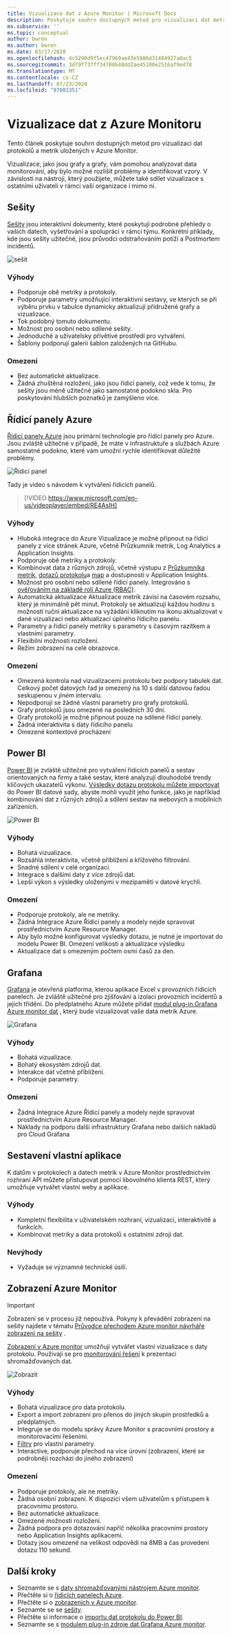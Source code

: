 ```yaml
---
title: Vizualizace dat z Azure Monitor | Microsoft Docs
description: Poskytuje souhrn dostupných metod pro vizualizaci dat metrik a protokolů uložených v Azure Monitor.
ms.subservice: ''
ms.topic: conceptual
author: bwren
ms.author: bwren
ms.date: 03/17/2020
ms.openlocfilehash: 4c5290d9f5ec47969ae43e5986d31484927a0ac5
ms.sourcegitcommit: 3d79f737ff34708b48dd2ae45100e2516af9ed78
ms.translationtype: MT
ms.contentlocale: cs-CZ
ms.lasthandoff: 07/23/2020
ms.locfileid: "87081351"
---
```

# <a name="visualizing-data-from-azure-monitor"></a>Vizualizace dat z Azure Monitoru
Tento článek poskytuje souhrn dostupných metod pro vizualizaci dat protokolů a metrik uložených v Azure Monitor.

Vizualizace, jako jsou grafy a grafy, vám pomohou analyzovat data monitorování, aby bylo možné rozlišit problémy a identifikovat vzory. V závislosti na nástroji, který použijete, můžete také sdílet vizualizace s ostatními uživateli v rámci vaší organizace i mimo ni.

## <a name="workbooks"></a>Sešity
[Sešity](../azure-monitor/platform/workbooks-overview.md) jsou interaktivní dokumenty, které poskytují podrobné přehledy o vašich datech, vyšetřování a spolupráci v rámci týmu. Konkrétní příklady, kde jsou sešity užitečné, jsou průvodci odstraňováním potíží a Postmortem incidentů.

![sešit](media/visualizations/workbook.png)

### <a name="advantages"></a>Výhody
- Podporuje obě metriky a protokoly.
- Podporuje parametry umožňující interaktivní sestavy, ve kterých se při výběru prvku v tabulce dynamicky aktualizují přidružené grafy a vizualizace.
- Tok podobný tomuto dokumentu.
- Možnost pro osobní nebo sdílené sešity.
- Jednoduché a uživatelsky přívětivé prostředí pro vytváření.
- Šablony podporují galerii šablon založených na GitHubu.

### <a name="limitations"></a>Omezení
- Bez automatické aktualizace.
- Žádná zhuštěná rozložení, jako jsou řídicí panely, což vede k tomu, že sešity jsou méně užitečné jako samostatné podokno skla. Pro poskytování hlubších poznatků je zamýšleno více.


## <a name="azure-dashboards"></a>Řídicí panely Azure
[Řídicí panely Azure](../azure-portal/azure-portal-dashboards.md) jsou primární technologie pro řídicí panely pro Azure. Jsou zvláště užitečné v případě, že máte v infrastruktuře a službách Azure samostatné podokno, které vám umožní rychle identifikovat důležité problémy.

![Řídicí panel](media/visualizations/dashboard.png)

Tady je video s návodem k vytváření řídicích panelů.

> [!VIDEO https://www.microsoft.com/en-us/videoplayer/embed/RE4AslH]

### <a name="advantages"></a>Výhody
- Hluboká integrace do Azure Vizualizace je možné připnout na řídicí panely z více stránek Azure, včetně Průzkumník metrik, Log Analytics a Application Insights.
- Podporuje obě metriky a protokoly.
- Kombinovat data z různých zdrojů, včetně výstupu z [Průzkumníka metrik](platform/metrics-charts.md), [dotazů protokolu](log-query/log-query-overview.md)a [map](app/app-map.md) a dostupnosti v Application Insights.
- Možnost pro osobní nebo sdílené řídicí panely. Integrováno s [ověřováním na základě rolí Azure (RBAC)](../role-based-access-control/overview.md).
- Automatická aktualizace Aktualizace metrik závisí na časovém rozsahu, který je minimálně pět minut. Protokoly se aktualizují každou hodinu s možností ruční aktualizace na vyžádání kliknutím na ikonu aktualizovat v dané vizualizaci nebo aktualizací úplného řídicího panelu.
- Parametry a řídicí panely metriky s parametry s časovým razítkem a vlastními parametry.
- Flexibilní možnosti rozložení.
- Režim zobrazení na celé obrazovce.


### <a name="limitations"></a>Omezení
- Omezená kontrola nad vizualizacemi protokolu bez podpory tabulek dat. Celkový počet datových řad je omezený na 10 s další datovou řadou seskupenou v _jiném_ intervalu.
- Nepodporují se žádné vlastní parametry pro grafy protokolů.
- Grafy protokolů jsou omezené na posledních 30 dní.
- Grafy protokolů je možné připnout pouze na sdílené řídicí panely.
- Žádná interaktivita s daty řídicího panelu
- Omezené kontextové procházení


## <a name="power-bi"></a>Power BI
[Power BI](https://powerbi.microsoft.com/documentation/powerbi-service-get-started/) je zvláště užitečné pro vytváření řídicích panelů a sestav orientovaných na firmy a také sestav, které analyzují dlouhodobé trendy klíčových ukazatelů výkonu. [Výsledky dotazu protokolu můžete importovat](platform/powerbi.md) do Power BI datové sady, abyste mohli využít jeho funkce, jako je například kombinování dat z různých zdrojů a sdílení sestav na webových a mobilních zařízeních.

![Power BI](media/visualizations/power-bi.png)

### <a name="advantages"></a>Výhody
- Bohatá vizualizace.
- Rozsáhlá interaktivita, včetně přiblížení a křížového filtrování.
- Snadné sdílení v celé organizaci.
- Integrace s dalšími daty z více zdrojů dat.
- Lepší výkon s výsledky uloženými v mezipaměti v datové krychli.


### <a name="limitations"></a>Omezení
- Podporuje protokoly, ale ne metriky.
- Žádná Integrace Azure Řídicí panely a modely nejde spravovat prostřednictvím Azure Resource Manager.
- Aby bylo možné konfigurovat výsledky dotazu, je nutné je importovat do modelu Power BI. Omezení velikosti a aktualizace výsledku
- Aktualizace dat s omezeným počtem osmi časů za den.


## <a name="grafana"></a>Grafana
[Grafana](https://grafana.com/) je otevřená platforma, kterou aplikace Excel v provozních řídicích panelech. Je zvláště užitečné pro zjišťování a izolaci provozních incidentů a jejich třídění. Do předplatného Azure můžete přidat [modul plug-in Grafana Azure monitor dat](platform/grafana-plugin.md) , který bude vizualizovat vaše data metrik Azure.

![Grafana](media/visualizations/grafana.png)

### <a name="advantages"></a>Výhody
- Bohatá vizualizace.
- Bohatý ekosystém zdrojů dat.
- Interakce dat včetně přiblížení.
- Podporuje parametry.

### <a name="limitations"></a>Omezení
- Žádná Integrace Azure Řídicí panely a modely nejde spravovat prostřednictvím Azure Resource Manager.
- Náklady na podporu další infrastruktury Grafana nebo dalších nákladů pro Cloud Grafana


## <a name="build-your-own-custom-application"></a>Sestavení vlastní aplikace
K datům v protokolech a datech metrik v Azure Monitor prostřednictvím rozhraní API můžete přistupovat pomocí libovolného klienta REST, který umožňuje vytvářet vlastní weby a aplikace.

### <a name="advantages"></a>Výhody
- Kompletní flexibilita v uživatelském rozhraní, vizualizaci, interaktivitě a funkcích.
- Kombinovat metriky a data protokolů s ostatními zdroji dat.

### <a name="disadvantages"></a>Nevýhody
- Vyžaduje se významné technické úsilí.


## <a name="azure-monitor-views"></a>Zobrazení Azure Monitor

> [!IMPORTANT]
> Zobrazení se v procesu již nepoužívá. Pokyny k převádění zobrazení na sešity najdete v tématu [Průvodce přechodem Azure monitor návrháře zobrazení na sešity](platform/view-designer-conversion-overview.md) .

[Zobrazení v Azure monitor](platform/view-designer.md) umožňují vytvářet vlastní vizualizace s daty protokolu. Používají se pro [monitorování řešení](insights/solutions.md) k prezentaci shromažďovaných dat.


![Zobrazit](media/visualizations/view.png)

### <a name="advantages"></a>Výhody
- Bohatá vizualizace pro data protokolu.
- Export a import zobrazení pro přenos do jiných skupin prostředků a předplatných.
- Integruje se do modelu správy Azure Monitor s pracovními prostory a monitorovacími řešeními.
- [Filtry](platform/view-designer-filters.md) pro vlastní parametry.
- Interactive, podporuje přechod na více úrovní (zobrazení, které se podrobněji rozchází do jiného zobrazení)

### <a name="limitations"></a>Omezení
- Podporuje protokoly, ale ne metriky.
- Žádná osobní zobrazení. K dispozici všem uživatelům s přístupem k pracovnímu prostoru.
- Bez automatické aktualizace.
- Omezené možnosti rozložení.
- Žádná podpora pro dotazování napříč několika pracovními prostory nebo Application Insights aplikacemi.
- Dotazy jsou omezené na velikost odpovědi na 8MB a čas provedení dotazu 110 sekund.

## <a name="next-steps"></a>Další kroky
- Seznamte se s [daty shromažďovanými nástrojem Azure monitor](platform/data-platform.md).
- Přečtěte si o [řídicích panelech Azure](../azure-portal/azure-portal-dashboards.md).
- Přečtěte si o [zobrazeních v Azure monitor](platform/view-designer.md).
- Seznamte se se [sešity](../azure-monitor/platform/workbooks-overview.md).
- Přečtěte si informace o [importu dat protokolu do Power BI](../azure-monitor/platform/powerbi.md).
- Seznamte se s [modulem plug-in zdroje dat Grafana Azure monitor](../azure-monitor/platform/grafana-plugin.md).

